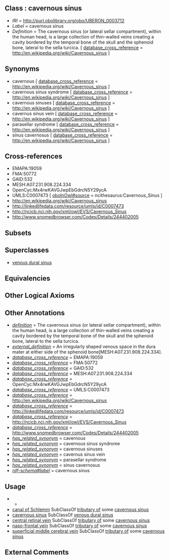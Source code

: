 
## Class : cavernous sinus

 * *IRI* = http://purl.obolibrary.org/obo/UBERON_0003712
 * *Label* = cavernous sinus
 * *Definition* = The cavernous sinus (or lateral sellar compartment), within the human head, is a large collection of thin-walled veins creating a cavity bordered by the temporal bone of the skull and the sphenoid bone, lateral to the sella turcica. [ [database_cross_reference](../../ef/oboInOwl#hasDbXref.md) = http://en.wikipedia.org/wiki/Cavernous_sinus ]

## Synonyms

 * cavernous [ [database_cross_reference](../../ef/oboInOwl#hasDbXref.md) = http://en.wikipedia.org/wiki/Cavernous_sinus ]
 * cavernous sinus syndrome [ [database_cross_reference](../../ef/oboInOwl#hasDbXref.md) = http://en.wikipedia.org/wiki/Cavernous_sinus ]
 * cavernous sinuses [ [database_cross_reference](../../ef/oboInOwl#hasDbXref.md) = http://en.wikipedia.org/wiki/Cavernous_sinus ]
 * cavernus sinus vein [ [database_cross_reference](../../ef/oboInOwl#hasDbXref.md) = http://en.wikipedia.org/wiki/Cavernous_sinus ]
 * parasellar syndrome [ [database_cross_reference](../../ef/oboInOwl#hasDbXref.md) = http://en.wikipedia.org/wiki/Cavernous_sinus ]
 * sinus cavernosus [ [database_cross_reference](../../ef/oboInOwl#hasDbXref.md) = http://en.wikipedia.org/wiki/Cavernous_sinus ]

## Cross-references

 * EMAPA:19059
 * FMA:50772
 * GAID:532
 * MESH:A07.231.908.224.334
 * OpenCyc:Mx4rwKAVGJwpEbGdrcN5Y29ycA
 * UMLS:C0007473 [ [oboInOwl#source](../../ce/oboInOwl#source.md) = ncithesaurus:Cavernous_Sinus ]
 * http://en.wikipedia.org/wiki/Cavernous_sinus
 * http://linkedlifedata.com/resource/umls/id/C0007473
 * http://ncicb.nci.nih.gov/xml/owl/EVS/Cavernous_Sinus
 * http://www.snomedbrowser.com/Codes/Details/244402005

## Subsets


## Superclasses

 * [venous dural sinus](../../UBERON/86/UBERON_0005486.md)

## Equivalencies


## Other Logical Axioms


## Other Annotations

 * *[definition](../../IAO/15/IAO_0000115.md)* = The cavernous sinus (or lateral sellar compartment), within the human head, is a large collection of thin-walled veins creating a cavity bordered by the temporal bone of the skull and the sphenoid bone, lateral to the sella turcica.
 * *[external_definition](../../UBPROP/01/UBPROP_0000001.md)* = An irregularly shaped venous space in the dura mater at either side of the sphenoid bone[MESH:A07.231.908.224.334].
 * *[database_cross_reference](../../ef/oboInOwl#hasDbXref.md)* = EMAPA:19059
 * *[database_cross_reference](../../ef/oboInOwl#hasDbXref.md)* = FMA:50772
 * *[database_cross_reference](../../ef/oboInOwl#hasDbXref.md)* = GAID:532
 * *[database_cross_reference](../../ef/oboInOwl#hasDbXref.md)* = MESH:A07.231.908.224.334
 * *[database_cross_reference](../../ef/oboInOwl#hasDbXref.md)* = OpenCyc:Mx4rwKAVGJwpEbGdrcN5Y29ycA
 * *[database_cross_reference](../../ef/oboInOwl#hasDbXref.md)* = UMLS:C0007473
 * *[database_cross_reference](../../ef/oboInOwl#hasDbXref.md)* = http://en.wikipedia.org/wiki/Cavernous_sinus
 * *[database_cross_reference](../../ef/oboInOwl#hasDbXref.md)* = http://linkedlifedata.com/resource/umls/id/C0007473
 * *[database_cross_reference](../../ef/oboInOwl#hasDbXref.md)* = http://ncicb.nci.nih.gov/xml/owl/EVS/Cavernous_Sinus
 * *[database_cross_reference](../../ef/oboInOwl#hasDbXref.md)* = http://www.snomedbrowser.com/Codes/Details/244402005
 * *[has_related_synonym](../../ym/oboInOwl#hasRelatedSynonym.md)* = cavernous
 * *[has_related_synonym](../../ym/oboInOwl#hasRelatedSynonym.md)* = cavernous sinus syndrome
 * *[has_related_synonym](../../ym/oboInOwl#hasRelatedSynonym.md)* = cavernous sinuses
 * *[has_related_synonym](../../ym/oboInOwl#hasRelatedSynonym.md)* = cavernus sinus vein
 * *[has_related_synonym](../../ym/oboInOwl#hasRelatedSynonym.md)* = parasellar syndrome
 * *[has_related_synonym](../../ym/oboInOwl#hasRelatedSynonym.md)* = sinus cavernosus
 * *[rdf-schema#label](../../el/rdf-schema#label.md)* = cavernous sinus

## Usage

 * -
 * [canal of Schlemm](../../UBERON/29/UBERON_0004029.md) SubClassOf [tributary of](../../RO/76/RO_0002376.md) some [cavernous sinus](../../UBERON/12/UBERON_0003712.md)
 * [cavernous sinus](../../UBERON/12/UBERON_0003712.md) SubClassOf [venous dural sinus](../../UBERON/86/UBERON_0005486.md)
 * [central retinal vein](../../UBERON/73/UBERON_0001673.md) SubClassOf [tributary of](../../RO/76/RO_0002376.md) some [cavernous sinus](../../UBERON/12/UBERON_0003712.md)
 * [naso-frontal vein](../../UBERON/89/UBERON_0004689.md) SubClassOf [tributary of](../../RO/76/RO_0002376.md) some [cavernous sinus](../../UBERON/12/UBERON_0003712.md)
 * [superficial middle cerebral vein](../../UBERON/31/UBERON_0035231.md) SubClassOf [tributary of](../../RO/76/RO_0002376.md) some [cavernous sinus](../../UBERON/12/UBERON_0003712.md)

## External Comments

